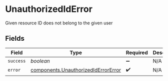 # UnauthorizedIdError

Given resource ID does not belong to the given user


## Fields

| Field                                                                                      | Type                                                                                       | Required                                                                                   | Description                                                                                |
| ------------------------------------------------------------------------------------------ | ------------------------------------------------------------------------------------------ | ------------------------------------------------------------------------------------------ | ------------------------------------------------------------------------------------------ |
| `success`                                                                                  | *boolean*                                                                                  | :heavy_minus_sign:                                                                         | N/A                                                                                        |
| `error`                                                                                    | [components.UnauthorizedIdErrorError](../../models/components/unauthorizediderrorerror.md) | :heavy_check_mark:                                                                         | N/A                                                                                        |